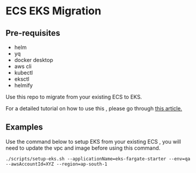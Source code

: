 # ECS EKS Migration


## Pre-requisites
- helm
- yq
- docker desktop
- aws cli
- kubectl
- eksctl
- helmify

Use this repo to migrate from your existing ECS to EKS.

For a detailed tutorial on how to use this , please go through [this article.]()

## Examples

Use the command below to setup EKS from your existing ECS , you will need to update the vpc and image before using this command.

``` ./scripts/setup-eks.sh --applicationName=eks-fargate-starter --env=qa --awsAccountId=XYZ --region=ap-south-1 ```